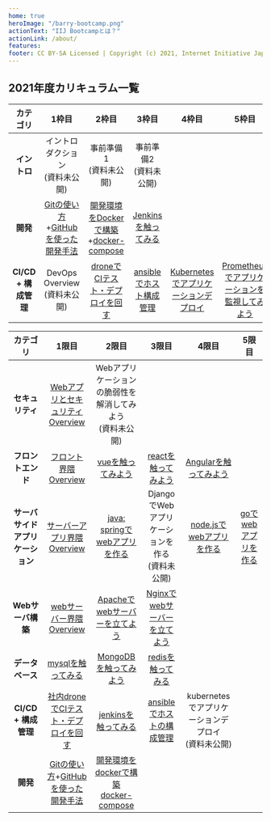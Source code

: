 ```yaml
---
home: true
heroImage: "/barry-bootcamp.png"
actionText: "IIJ Bootcampとは？"
actionLink: /about/
features:
footer: CC BY-SA Licensed | Copyright (c) 2021, Internet Initiative Japan Inc.
---
```


## 2021年度カリキュラム一覧

| カテゴリ             | 1枠目                                                                 | 2枠目                                                                                                 | 3枠目                                     | 4枠目                                                 | 5枠目                                                    |
| :--------------: | :-----------------------------------------------------------------: | :-------------------------------------------------------------------------------------------------: | :-------------------------------------: | :-------------------------------------------------: | :----------------------------------------------------: |
| **イントロ**         | イントロダクション<br>(資料未公開)                                                | 事前準備1<br>(資料未公開)                                                                                    | 事前準備2<br>(資料未公開)                        |                                                     |                                                        |     |
| **開発**           | [Gitの使い方](/development/git/)+[GitHubを使った開発手法](/development/github/) | [開発環境をDockerで構築](/development/docker/docker/)+[docker-compose](/development/docker/docker-compose/) | [Jenkinsを触ってみる](/cicd_infra/jenkins/)   |                                                     |                                                        |     |
| **CI/CD + 構成管理** | DevOps Overview<br>(資料未公開)                                          | [droneでCIテスト・デプロイを回す](/cicd_infra/drone/)                                                           | [ansibleでホスト構成管理](/cicd_infra/ansible/) | [Kubernetesでアプリケーションデプロイ](/development/kubernetes/) | [Prometheusでアプリケーションを監視してみよう](/cicd_infra/prometheus/) |



| カテゴリ               | 1限目                                                                 | 2限目                                                                                                    | 3限目                                      | 4限目                                    | 5限目                             |
| :----------------: | :-----------------------------------------------------------------: | :----------------------------------------------------------------------------------------------------: | :--------------------------------------: | :------------------------------------: | :-----------------------------: |
| **セキュリティ**         | [Webアプリとセキュリティ Overview](/security/overview/)                       | Webアプリケーションの脆弱性を解消してみよう<br>(資料未公開)                                                                     |                                          |                                        |                                 |
| **フロントエンド**        | [フロント界隈 Overview](/frontend/overview/)                              | [vueを触ってみよう](/frontend/vue/)                                                                           | [reactを触ってみよう](/frontend/react/)         | [Angularを触ってみよう](/frontend/angular/)   |                                 |
| **サーバサイドアプリケーション** | [サーバーアプリ界隈 Overview](/server-app/overview/)                         | [java: springでwebアプリを作る](/server-app/java/)                                                            | DjangoでWebアプリケーションを作る<br>(資料未公開)         | [node.jsでwebアプリを作る](/server-app/node/) | [goでwebアプリを作る](/server-app/go/) |
| **Webサーバ構築**       | [webサーバー界隈 Overview](/web-server/overview/)                         | [Apacheでwebサーバーを立てよう](/web-server/apache/)                                                             | [Nginxでwebサーバーを立てよう](/web-server/nginx/) |                                        |                                 |
| **データベース**         | [mysqlを触ってみる](/database/mysql/)                                     | [MongoDBを触ってみよう](/database/mongodb/)                                                                   | [redisを触ってみる](/database/redis/)          |                                        |                                 |
| **CI/CD + 構成管理**   | [社内droneでCIテスト・デプロイを回す](/cicd_infra/drone/)                         | [jenkinsを触ってみる](/cicd_infra/jenkins/)                                                                  | [ansibleでホストの構成管理](/cicd_infra/ansible/) | kubernetesでアプリケーションデプロイ<br>(資料未公開)     |                                 |
| **開発**             | [Gitの使い方](/development/git/)+[GitHubを使った開発手法](/development/github/) | [開発環境をdockerで構築](/development/docker/docker/)<br>[docker-compose](/development/docker/docker-compose/) |                                          |                                        |                                 |
